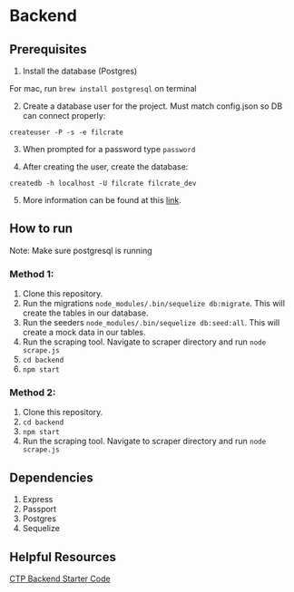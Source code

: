 # Backend

## Prerequisites

1. Install the database (Postgres)

For mac, run `brew install postgresql` on terminal

2. Create a database user for the project. Must match config.json so DB can connect properly:

`createuser -P -s -e filcrate`

3. When prompted for a password type `password`

4. After creating the user, create the database:

`createdb -h localhost -U filcrate filcrate_dev`

5. More information can be found at this [link](https://github.com/CUNYTechPrep/ctp2017/blob/master/guides/installing-postgresql.md).

## How to run

Note: Make sure postgresql is running

### Method 1:

1. Clone this repository.
2. Run the migrations `node_modules/.bin/sequelize db:migrate`. This will create the tables in our database.
3. Run the seeders `node_modules/.bin/sequelize db:seed:all`. This will create a mock data in our tables.
4. Run the scraping tool. Navigate to scraper directory and run `node scrape.js`
5. `cd backend`
6. `npm start`

### Method 2:

1. Clone this repository.
2. `cd backend`
3. `npm start`
4. Run the scraping tool. Navigate to scraper directory and run `node scrape.js`

## Dependencies

1. Express
2. Passport
3. Postgres
4. Sequelize

## Helpful Resources

[CTP Backend Starter Code](https://github.com/CUNYTechPrep/week-06-projects/tree/master/backend-starter-code)